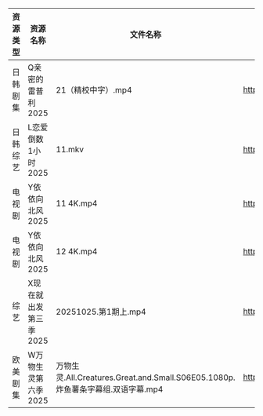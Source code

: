 | 资源类型 | 资源名称          | 文件名称                                                             | 分享链接                                 | 更新时间                |
| ---- | ------------- | ---------------------------------------------------------------- | ------------------------------------ | ------------------- |
| 日韩剧集 | Q亲密的雷普利2025   | 21（精校中字）.mp4                                                     | https://pan.quark.cn/s/8cb9fd7634af  | 2025-10-25 10:23:02 |
| 日韩综艺 | L恋爱倒数1小时2025  | 11.mkv                                                           | https://pan.quark.cn/s/8e32fe75dba6  | 2025-10-25 12:29:07 |
| 电视剧  | Y依依向北风2025    | 11 4K.mp4                                                        | https://www.alipan.com/s/D5ifn8EewgV | 2025-10-25 08:04:27 |
| 电视剧  | Y依依向北风2025    | 12 4K.mp4                                                        | https://www.alipan.com/s/D5ifn8EewgV | 2025-10-25 08:04:26 |
| 综艺   | X现在就出发第三季2025 | 20251025.第1期上.mp4                                                | https://pan.quark.cn/s/857fd8309a69  | 2025-10-25 12:31:52 |
| 欧美剧集 | W万物生灵第六季2025  | 万物生灵.All.Creatures.Great.and.Small.S06E05.1080p.炸鱼薯条字幕组.双语字幕.mp4 | https://pan.quark.cn/s/6bed80ca39f7  | 2025-10-25 01:24:38 |
